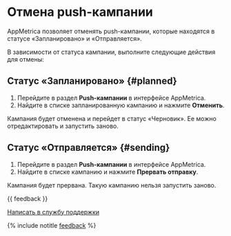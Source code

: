 # Отмена push-кампании

AppMetrica позволяет отменять push-кампании, которые находятся в статусе «Запланировано» и «Отправляется».

В зависимости от статуса кампании, выполните следующие действия для отмены:

## Статус «Запланировано» {#planned}

1. Перейдите в раздел **Push-кампании** в интерфейсе AppMetrica.
2. Найдите в списке запланированную кампанию и нажмите **Отменить**.

Кампания будет отменена и перейдет в статус «Черновик». Ее можно отредактировать и запустить заново.

## Статус «Отправляется» {#sending}

1. Перейдите в раздел **Push-кампании** в интерфейсе AppMetrica.
2. Найдите в списке кампанию и нажмите **Прервать отправку**.

Кампания будет прервана. Такую кампанию нельзя запустить заново.

{{ feedback }}

<a href="../troubleshooting/feedback-new.html">
  <span class="button">Написать в службу поддержки</span>
</a>

{% include notitle [feedback](../_includes/feedback-button.md) %}
